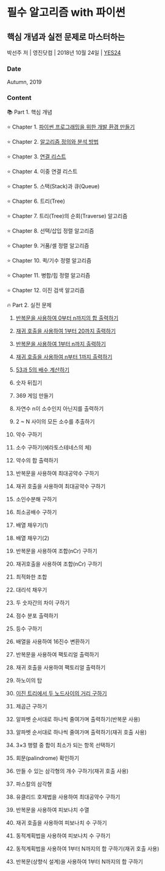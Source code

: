 # 필수 알고리즘 with 파이썬
## 핵심 개념과 실전 문제로 마스터하는
박선주 저 | 영진닷컴 | 2018년 10월 24일 | [YES24](http://www.yes24.com/Product/Goods/65050088)

### Date
Autumn, 2019

### Content

:books: Part 1. 핵심 개념

:star: Chapter 1. [파이썬 프로그래밍을 위한 개발 환경 만들기](https://github.com/inyong37/Study/blob/master/VI.%20Language/Python.md)

:star: Chapter 2. [알고리즘 정의와 분석 방법](https://github.com/inyong37/Study/blob/master/V.%20Algorithm/i.%20Book/%ED%95%84%EC%88%98%20%EC%95%8C%EA%B3%A0%EB%A6%AC%EC%A6%98%20with%20%ED%8C%8C%EC%9D%B4%EC%8D%AC/C02_Algorithm.md)

:star: Chapter 3. [연결 리스트](https://github.com/inyong37/Study/blob/master/V.%20Algorithm/i.%20Book/%ED%95%84%EC%88%98%20%EC%95%8C%EA%B3%A0%EB%A6%AC%EC%A6%98%20with%20%ED%8C%8C%EC%9D%B4%EC%8D%AC/C03_LinkedList.py)

:star: Chapter 4. 이중 연결 리스트

:star: Chapter 5. 스택(Stack)과 큐(Queue)

:star: Chapter 6. 트리(Tree)

:star: Chapter 7. 트리(Tree)의 순회(Traverse) 알고리즘 

:star: Chapter 8. 선택/삽입 정렬 알고리즘

:star: Chapter 9. 거품/셸 정렬 알고리즘

:star: Chapter 10. 퀵/기수 정렬 알고리즘

:star: Chapter 11. 병합/힙 정렬 알고리즘

:star: Chapter 12. 이진 검색 알고리즘

:fire: Part 2. 실전 문제

1. [반복문을 사용하여 0부터 n까지의 합 출력하기](https://github.com/inyong37/Study/blob/master/V.%20Algorithm/i.%20Book/%ED%95%84%EC%88%98%20%EC%95%8C%EA%B3%A0%EB%A6%AC%EC%A6%98%20with%20%ED%8C%8C%EC%9D%B4%EC%8D%AC/P01.py)

2. [재귀 호출을 사용하여 1부터 20까지 출력하기](https://github.com/inyong37/Study/blob/master/V.%20Algorithm/i.%20Book/%ED%95%84%EC%88%98%20%EC%95%8C%EA%B3%A0%EB%A6%AC%EC%A6%98%20with%20%ED%8C%8C%EC%9D%B4%EC%8D%AC/P02.py)

3. [반복문을 사용하여 1부터 n까지 출력하기](https://github.com/inyong37/Study/blob/master/V.%20Algorithm/i.%20Book/%ED%95%84%EC%88%98%20%EC%95%8C%EA%B3%A0%EB%A6%AC%EC%A6%98%20with%20%ED%8C%8C%EC%9D%B4%EC%8D%AC/P03.py)

4. [재귀 호출을 사용하여 n부터 1까지 출력하기](https://github.com/inyong37/Study/blob/master/V.%20Algorithm/i.%20Book/%ED%95%84%EC%88%98%20%EC%95%8C%EA%B3%A0%EB%A6%AC%EC%A6%98%20with%20%ED%8C%8C%EC%9D%B4%EC%8D%AC/P04.py)

5. [53과 5의 배수 계산하기](https://github.com/inyong37/Study/blob/master/V.%20Algorithm/i.%20Book/%ED%95%84%EC%88%98%20%EC%95%8C%EA%B3%A0%EB%A6%AC%EC%A6%98%20with%20%ED%8C%8C%EC%9D%B4%EC%8D%AC/P05.py)

6. 숫자 뒤집기

7. 369 게임 만들기

8. 자연수 n이 소수인지 아닌지를 출력하기

9. 2 ~ N 사이의 모든 소수를 추출하기

10. 약수 구하기

11. 소수 구하기(에라토스테네스의 체)

12. 약수의 합 출력하기

13. 반복문을 사용하여 최대공약수 구하기

14. 재귀 호출을 사용하여 최대공약수 구하기

15. 소인수분해 구하기

16. 최소공배수 구하기

17. 배열 채우기(1)

18. 배열 채우기(2)

19. 반복문을 사용하여 조합(nCr) 구하기

20. 재귀호출을 사용하여 조합(nCr) 구하기

21. 최적화한 조합

22. 대리석 채우기

23. 두 숫자간의 차이 구하기

24. 점수 분포 출력하기

25. 등수 구하기

26. 배열을 사용하여 16진수 변환하기

27. 반복문을 사용하여 팩토리얼 출력하기

28. 재귀 호출을 사용하여 팩토리얼 출력하기

29. 하노이의 탑

30. [이진 트리에서 두 노드사이의 거리 구하기](https://github.com/inyong37/Study/blob/master/V.%20Algorithm/i.%20Book/%ED%95%84%EC%88%98%20%EC%95%8C%EA%B3%A0%EB%A6%AC%EC%A6%98%20with%20%ED%8C%8C%EC%9D%B4%EC%8D%AC/P30.py)

31. 제곱근 구하기

32. 알파벳 순서대로 하나씩 줄여가며 출력하기(반복문 사용)

33. 알파벳 순서대로 하나씩 줄여가며 출력하기(재귀 호출 사용)

34. 3×3 행렬 중 합이 최소가 되는 항목 선택하기

35. 회문(palindrome) 확인하기

36. 만들 수 있는 삼각형의 개수 구하기(재귀 호출 사용)

37. 파스칼의 삼각형

38. 유클리드 호제법을 사용하여 최대공약수 구하기

39. 반복문을 사용하여 피보나치 수열

40. 재귀 호출을 사용하여 피보나치 수 구하기

41. 동적계획법을 사용하여 피보나치 수 구하기

42. 동적계획법을 사용하여 1부터 N까지의 합 구하기(재귀 호출 사용)

43. 반복문(상향식 설계)을 사용하여 1부터 N까지의 합 구하기
